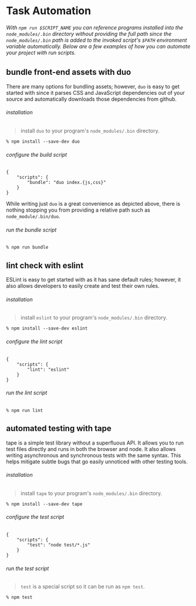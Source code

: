 # Task Automation

###### With `npm run $SCRIPT_NAME` you can reference programs installed into the `node_modules/.bin` directory without providing the full path since the `node_modules/.bin` path is added to the invoked script's `$PATH` environment variable automatically. Below are a few examples of how you can automate your project with run scripts.

## bundle front-end assets with duo

There are many options for bundling assets; however, `duo` is easy to get started with since it parses CSS and JavaScript dependencies out of your source and automatically downloads those dependencies from github.

###### installation

> install `duo` to your program's `node_modules/.bin` directory.

    % npm install --save-dev duo

###### configure the build script

    {
        "scripts": {
            "bundle": "duo index.{js,css}"
        }
    }

While writing just `duo` is a great convenience as depicted above, there is nothing stopping you from providing a relative path such as `node_module/.bin/duo`.

###### run the bundle script

    % npm run bundle

## lint check with eslint

ESLint is easy to get started with as it has sane default rules; however, it also allows developers to easily create and test their own rules.

###### installation

> install `eslint` to your program's `node_modules/.bin` directory.

    % npm install --save-dev eslint

###### configure the lint script

    {
        "scripts": {
            "lint": "eslint"
        }
    }

###### run the lint script

    % npm run lint

## automated testing with tape

tape is a simple test library without a superfluous API. It allows you to run test files directly and runs in both the browser and node. It also allows writing asynchronous and synchronous tests with the same syntax. This helps mitigate subtle bugs that go easily unnoticed with other testing tools.

###### installation

> install `tape` to your program's `node_modules/.bin` directory.

    % npm install --save-dev tape

###### configure the test script

    {
        "scripts": {
            "test": "node test/*.js"
        }
    }

###### run the test script

> `test` is a special script so it can be run as `npm test`.

    % npm test

